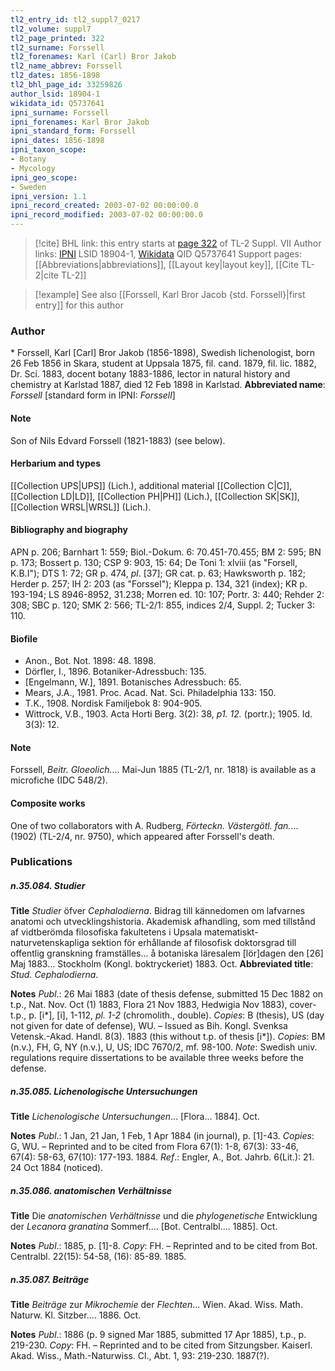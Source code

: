 ```yaml
---
tl2_entry_id: tl2_suppl7_0217
tl2_volume: suppl7
tl2_page_printed: 322
tl2_surname: Forssell
tl2_forenames: Karl (Carl) Bror Jakob
tl2_name_abbrev: Forssell
tl2_dates: 1856-1898
tl2_bhl_page_id: 33259826
author_lsid: 18904-1
wikidata_id: Q5737641
ipni_surname: Forssell
ipni_forenames: Karl Bror Jakob
ipni_standard_form: Forssell
ipni_dates: 1856-1898
ipni_taxon_scope: 
- Botany
- Mycology
ipni_geo_scope: 
- Sweden
ipni_version: 1.1
ipni_record_created: 2003-07-02 00:00:00.0
ipni_record_modified: 2003-07-02 00:00:00.0
---
```


> [!cite] BHL link: this entry starts at [page 322](https://www.biodiversitylibrary.org/page/33259826) of TL-2 Suppl. VII
> Author links: [IPNI](https://www.ipni.org/a/18904-1) LSID 18904-1, [Wikidata](https://www.wikidata.org/wiki/Q5737641) QID Q5737641
> Support pages: [[Abbreviations|abbreviations]], [[Layout key|layout key]], [[Cite TL-2|cite TL-2]]

> [!example] See also [[Forssell, Karl Bror Jacob {std. Forssell}|first entry]] for this author

### Author

\* Forssell, Karl \[Carl\] Bror Jakob (1856-1898), Swedish lichenologist, born 26 Feb 1856 in Skara, student at Uppsala 1875, fil. cand. 1879, fil. lic. 1882, Dr. Sci. 1883, docent botany 1883-1886, lector in natural history and chemistry at Karlstad 1887, died 12 Feb 1898 in Karlstad. 
**Abbreviated name**: *Forssell* \[standard form in IPNI: *Forssell*\]

#### Note

Son of Nils Edvard Forssell (1821-1883) (see below).

#### Herbarium and types

[[Collection UPS|UPS]] (Lich.), additional material [[Collection C|C]], [[Collection LD|LD]], [[Collection PH|PH]] (Lich.), [[Collection SK|SK]], [[Collection WRSL|WRSL]] (Lich.).

#### Bibliography and biography

APN p. 206; Barnhart 1: 559; Biol.-Dokum. 6: 70.451-70.455; BM 2: 595; BN p. 173; Bossert p. 130; CSP 9: 903, 15: 64; De Toni 1: xlviii (as "Forsell, K.B.I"); DTS 1: 72; GR p. 474, *pl*. \[37\]; GR cat. p. 63; Hawksworth p. 182; Herder p. 257; IH 2: 203 (as "Forssel"); Kleppa p. 134, 321 (index); KR p. 193-194; LS 8946-8952, 31.238; Morren ed. 10: 107; Portr. 3: 440; Rehder 2: 308; SBC p. 120; SMK 2: 566; TL-2/1: 855, indices 2/4, Suppl. 2; Tucker 3: 110.

#### Biofile

- Anon., Bot. Not. 1898: 48. 1898.
- Dörfler, I., 1896. Botaniker-Adressbuch: 135.
- \[Engelmann, W.\], 1891. Botanisches Adressbuch: 65.
- Mears, J.A., 1981. Proc. Acad. Nat. Sci. Philadelphia 133: 150.
- T.K., 1908. Nordisk Familjebok 8: 904-905.
- Wittrock, V.B., 1903. Acta Horti Berg. 3(2): 38, *p1. 12.* (portr.); 1905. Id. 3(3): 12.

#### Note

Forssell, *Beitr. Gloeolich.*... Mai-Jun 1885 (TL-2/1, nr. 1818) is available as a microfiche (IDC 548/2).

#### Composite works

One of two collaborators with A. Rudberg, *Förteckn. Västergötl. fan.*... (1902) (TL-2/4, nr. 9750), which appeared after Forssell's death.

### Publications

##### n.35.084. Studier

**Title**
*Studier* öfver *Cephalodierna*. Bidrag till kännedomen om lafvarnes anatomi och utvecklingshistoria. Akademisk afhandling, som med tillstånd af vidtberömda filosofiska fakultetens i Upsala matematiskt-naturvetenskapliga sektion för erhållande af filosofisk doktorsgrad till offentlig granskning framställes... å botaniska läresalem \[lör\]dagen den \[26\] Maj 1883... Stockholm (Kongl. boktryckeriet) 1883. Oct.
**Abbreviated title**: *Stud. Cephalodierna*.

**Notes**
*Publ*.: 26 Mai 1883 (date of thesis defense, submitted 15 Dec 1882 on t.p., Nat. Nov. Oct (1) 1883, Flora 21 Nov 1883, Hedwigia Nov 1883), cover-t.p., p. \[i\*\], \[i\], 1-112, *pl. 1-2* (chromolith., double). *Copies*: B (thesis), US (day not given for date of defense), WU. – Issued as Bih. Kongl. Svenksa Vetensk.-Akad. Handl. 8(3). 1883 (this without t.p. of thesis \[i\*\]). *Copies*: BM (n.v.), FH, G, NY (n.v.), U, US; IDC 7670/2, mf. 98-100.
*Note*: Swedish univ. regulations require dissertations to be available three weeks before the defense.

##### n.35.085. Lichenologische Untersuchungen

**Title**
*Lichenologische Untersuchungen*... \[Flora... 1884\]. Oct.

**Notes**
*Publ*.: 1 Jan, 21 Jan, 1 Feb, 1 Apr 1884 (in journal), p. \[1\]-43. *Copies*: G, WU. – Reprinted and to be cited from Flora 67(1): 1-8, 67(3): 33-46, 67(4): 58-63, 67(10): 177-193. 1884.
*Ref*.: Engler, A., Bot. Jahrb. 6(Lit.): 21. 24 Oct 1884 (noticed).

##### n.35.086. anatomischen Verhältnisse

**Title**
Die *anatomischen Verhältnisse* und die *phylogenetische* Entwicklung der *Lecanora granatina* Sommerf.... \[Bot. Centralbl.... 1885\]. Oct.

**Notes**
*Publ*.: 1885, p. \[1\]-8. *Copy*: FH. – Reprinted and to be cited from Bot. Centralbl. 22(15): 54-58, (16): 85-89. 1885.

##### n.35.087. Beiträge

**Title**
*Beiträge* zur *Mikrochemie* der *Flechten*... Wien. Akad. Wiss. Math. Naturw. Kl. Sitzber.... 1886. Oct.

**Notes**
*Publ*.: 1886 (p. 9 signed Mar 1885, submitted 17 Apr 1885), t.p., p. 219-230. *Copy*: FH. – Reprinted and to be cited from Sitzungsber. Kaiserl. Akad. Wiss., Math.-Naturwiss. Cl., Abt. 1, 93: 219-230. 1887(?).


